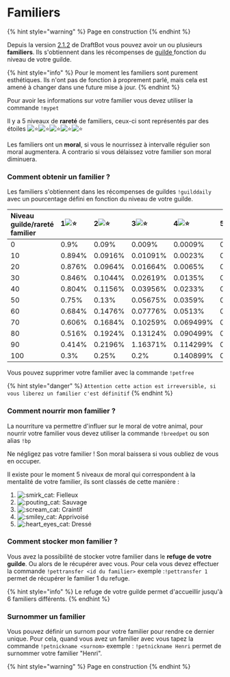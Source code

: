 # Familiers

{% hint style="warning" %}
Page en construction
{% endhint %}

Depuis la version [2.1.2](https://history.draftbot.com/draftbot-v2/2.1.2) de DraftBot vous pouvez avoir un ou plusieurs **familiers**. Ils s'obtiennent dans les récompenses de [guilde ](guildes.md)fonction du niveau de votre guilde.

{% hint style="info" %}
Pour le moment les familiers sont purement esthétiques. Ils n'ont pas de fonction à proprement parlé, mais cela est amené à changer dans une future mise à jour.
{% endhint %}

Pour avoir les informations sur votre familier vous devez utiliser la commande `!mypet` 

Il y a 5 niveaux de **rareté** de familiers, ceux-ci sont représentés par des étoiles ![:star:](https://discord.com/assets/141d49436743034a59dec6bd5618675d.svg)![:star:](https://discord.com/assets/141d49436743034a59dec6bd5618675d.svg)![:star:](https://discord.com/assets/141d49436743034a59dec6bd5618675d.svg)![:star:](https://discord.com/assets/141d49436743034a59dec6bd5618675d.svg)![:star:](https://discord.com/assets/141d49436743034a59dec6bd5618675d.svg)

Les familiers ont un **moral**, si vous le nourrissez à intervalle régulier son moral augmentera. A contrario si vous délaissez votre familier son moral diminuera.

### Comment obtenir un familier ?

Les familiers s'obtiennent dans les récompenses de guildes `!guilddaily` avec un pourcentage défini en fonction du niveau de votre guilde.

| Niveau guilde/rareté familier | 1![:star:](https://discord.com/assets/141d49436743034a59dec6bd5618675d.svg) | 2![:star:](https://discord.com/assets/141d49436743034a59dec6bd5618675d.svg) | 3![:star:](https://discord.com/assets/141d49436743034a59dec6bd5618675d.svg) | 4![:star:](https://discord.com/assets/141d49436743034a59dec6bd5618675d.svg) | 5![:star:](https://discord.com/assets/141d49436743034a59dec6bd5618675d.svg) |
| :--- | :--- | :--- | :--- | :--- | :--- |
| 0 | 0.9% | 0.09% | 0.009% | 0.0009% | 0.0001% |
| 10 | 0.894% | 0.0916% | 0.01091% | 0.0023% | 0.00119% |
| 20 | 0.876% | 0.0964% | 0.01664% | 0.0065% | 0.00446% |
| 30 | 0.846% | 0.1044% | 0.02619% | 0.0135% | 0.00991% |
| 40 | 0.804% | 0.1156% | 0.03956% | 0.0233% | 0.01754% |
| 50 | 0.75% | 0.13% | 0.05675% | 0.0359% | 0.02735% |
| 60 | 0.684% | 0.1476% | 0.07776% | 0.0513% | 0.03934% |
| 70 | 0.606% | 0.1684% | 0.10259% | 0.069499% | 0.053511% |
| 80 | 0.516% | 0.1924% | 0.13124% | 0.090499% | 0.069861% |
| 90 | 0.414% | 0.2196% | 1.16371% | 0.114299% | 0.088391% |
| 100 | 0.3% | 0.25% | 0.2% | 0.140899% | 0.109101% |

Vous pouvez supprimer votre familier avec la commande `!petfree` 

{% hint style="danger" %}
`Attention cette action est irreversible, si vous liberez un familier c'est définitif`
{% endhint %}

### Comment nourrir mon familier ?

La nourriture va permettre d'influer sur le moral de votre animal, pour nourrir votre familier vous devez utiliser la commande `!breedpet` ou son alias `!bp`

Ne négligez pas votre familier ! Son moral baissera si vous oubliez de vous en occuper.

Il existe pour le moment 5 niveaux de moral qui correspondent à la mentalité de votre familier, ils sont classés de cette manière :

1.  ![:smirk\_cat:](https://discord.com/assets/e25128510c26b0aad9d71bc6cf49df67.svg) Fielleux
2.  ![:pouting\_cat:](https://discord.com/assets/551f9d76028c39299e0bc9bc20cd0e0d.svg) Sauvage
3.  ![:scream\_cat:](https://discord.com/assets/3068417ae7f1a7c5c2ba60ab1aa1fb62.svg) Craintif
4.  ![:smiley\_cat:](https://discord.com/assets/ef2af7fab48463e72a3a7f0f8fb4fb4e.svg) Apprivoisé
5.  ![:heart\_eyes\_cat:](https://discord.com/assets/d4d91a5f31668dd4609a3d7522f722c5.svg) Dressé

### Comment stocker mon familier ?

Vous avez la possibilité de stocker votre familier dans le **refuge de votre guilde**. Ou alors de le récupérer avec vous. Pour cela vous devez effectuer la commande `!pettransfer <id du familier>` exemple :`!pettransfer 1` permet de récupérer le familier 1 du refuge.

{% hint style="info" %}
Le refuge de votre guilde permet d'accueillir jusqu'à 6 familiers différents.
{% endhint %}

### Surnommer un familier

Vous pouvez définir un surnom pour votre familier pour rendre ce dernier unique. Pour cela, quand vous avez un familier avec vous tapez la commande `!petnickname <surnom>` exemple : `!petnickname Henri` permet de surnommer votre familier "Henri".

{% hint style="warning" %}
Page en construction
{% endhint %}

